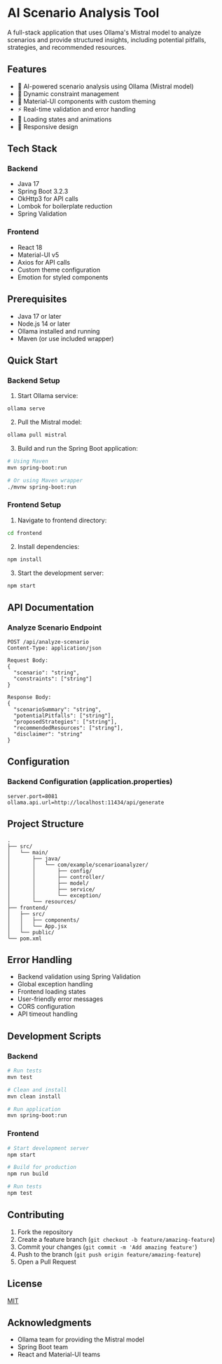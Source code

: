 # AI Scenario Analysis Tool

A full-stack application that uses Ollama's Mistral model to analyze scenarios and provide structured insights, including potential pitfalls, strategies, and recommended resources.

## Features

- 🤖 AI-powered scenario analysis using Ollama (Mistral model)
- 🎯 Dynamic constraint management
- 💅 Material-UI components with custom theming
- ⚡ Real-time validation and error handling
- 🔄 Loading states and animations
- 📱 Responsive design

## Tech Stack

### Backend
- Java 17
- Spring Boot 3.2.3
- OkHttp3 for API calls
- Lombok for boilerplate reduction
- Spring Validation

### Frontend
- React 18
- Material-UI v5
- Axios for API calls
- Custom theme configuration
- Emotion for styled components

## Prerequisites

- Java 17 or later
- Node.js 14 or later
- Ollama installed and running
- Maven (or use included wrapper)

## Quick Start

### Backend Setup

1. Start Ollama service:
```bash
ollama serve
```

2. Pull the Mistral model:
```bash
ollama pull mistral
```

3. Build and run the Spring Boot application:
```bash
# Using Maven
mvn spring-boot:run

# Or using Maven wrapper
./mvnw spring-boot:run
```

### Frontend Setup

1. Navigate to frontend directory:
```bash
cd frontend
```

2. Install dependencies:
```bash
npm install
```

3. Start the development server:
```bash
npm start
```

## API Documentation

### Analyze Scenario Endpoint

```http
POST /api/analyze-scenario
Content-Type: application/json

Request Body:
{
  "scenario": "string",
  "constraints": ["string"]
}

Response Body:
{
  "scenarioSummary": "string",
  "potentialPitfalls": ["string"],
  "proposedStrategies": ["string"],
  "recommendedResources": ["string"],
  "disclaimer": "string"
}
```

## Configuration

### Backend Configuration (application.properties)
```properties
server.port=8081
ollama.api.url=http://localhost:11434/api/generate
```

## Project Structure

```
.
├── src/
│   └── main/
│       ├── java/
│       │   └── com/example/scenarioanalyzer/
│       │       ├── config/
│       │       ├── controller/
│       │       ├── model/
│       │       ├── service/
│       │       └── exception/
│       └── resources/
├── frontend/
│   ├── src/
│   │   ├── components/
│   │   └── App.jsx
│   └── public/
└── pom.xml
```

## Error Handling

- Backend validation using Spring Validation
- Global exception handling
- Frontend loading states
- User-friendly error messages
- CORS configuration
- API timeout handling

## Development Scripts

### Backend
```bash
# Run tests
mvn test

# Clean and install
mvn clean install

# Run application
mvn spring-boot:run
```

### Frontend
```bash
# Start development server
npm start

# Build for production
npm run build

# Run tests
npm test
```

## Contributing

1. Fork the repository
2. Create a feature branch (`git checkout -b feature/amazing-feature`)
3. Commit your changes (`git commit -m 'Add amazing feature'`)
4. Push to the branch (`git push origin feature/amazing-feature`)
5. Open a Pull Request

## License

[MIT](LICENSE)

## Acknowledgments

- Ollama team for providing the Mistral model
- Spring Boot team
- React and Material-UI teams